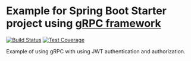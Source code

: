 # Example for Spring Boot Starter project using [gRPC framework](https://grpc.io/)

[![Build Status](https://travis-ci.com/majusko/grpc-example.svg?branch=master)](https://travis-ci.com/majusko/grpc-example)
[![Test Coverage](https://codecov.io/gh/majusko/grpc-example/branch/master/graph/badge.svg)](https://codecov.io/gh/majusko/grpc-example/branch/master)

Example of using gRPC with using JWT authentication and authorization.